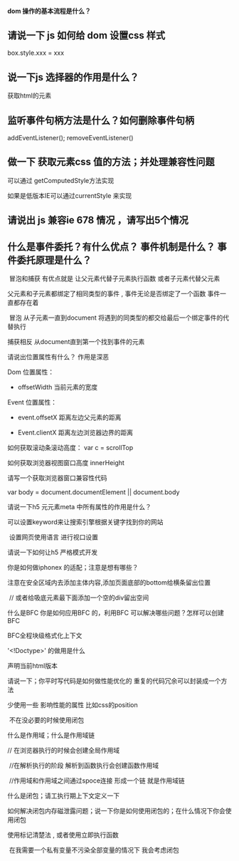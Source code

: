 #### dom 操作的基本流程是什么？



## 请说一下 js 如何给 dom 设置css 样式

box.style.xxx = xxx

## 说一下js 选择器的作用是什么？
获取html的元素


## 监听事件句柄方法是什么？如何删除事件句柄

addEventListener();
removeEventListener()



## 做一下 获取元素css 值的方法；并处理兼容性问题
 
可以通过 getComputedStyle方法实现

​如果是低版本IE可以通过currentStyle 来实现



## 请说出 js 兼容ie 678 情况 ，请写出5个情况



## 什么是事件委托？有什么优点？ 事件机制是什么？ 事件委托原理是什么？

​	冒泡和捕获   有优点就是 让父元素代替子元素执行函数 或者子元素代替父元素

父元素和子元素都绑定了相同类型的事件  ,  事件无论是否绑定了一个函数 事件一直都存在着

​	冒泡 从子元素一直到document  将遇到的同类型的都交给最后一个绑定事件的代替执行

捕获相反	从document直到第一个找到事件的元素 

请说出位置属性有什么？ 作用是深恶

Dom 位置属性：

- offsetWidth   当前元素的宽度

Event 位置属性：

- event.offsetX   距离左边父元素的距离

- Event.clientX   距离左边浏览器边界的距离



  

如何获取滚动条滚动高度： var c = scrollTop

如何获取浏览器视图窗口高度
innerHeight


请写一个获取浏览器窗口兼容性代码

var body = document.documentElement || document.body



请说一下h5 元元素meta 中所有属性的作用是什么？

可以设置keyword来让搜索引擎根据关键字找到你的网站 

​	设置网页使用语言 进行视口设置

请说一下如何让h5 严格模式开发



你是如何做iphonex 的适配；注意是想有哪些？

注意在安全区域内去添加主体内容,添加页面底部的bottom给横条留出位置 

​	// 或者给吸底元素最下面添加一个空的div留出空间

什么是BFC 你是如何应用BFC 的，利用BFC 可以解决哪些问题？怎样可以创建BFC

BFC全程块级格式化上下文 



'<!Doctype>' 的做用是什么   

声明当前html版本 





请说一下；你平时写代码是如何做性能优化的
重复的代码冗余可以封装成一个方法 

少使用一些 影响性能的属性 比如css的position 

​		不在没必要的时候使用闭包






什么是作用域；什么是作用域链

// 在浏览器执行的时候会创建全局作用域 

​	//在解析执行的阶段 解析到函数执行会创建函数作用域 

​	//作用域和作用域之间通过spoce连接 形成一个链 就是作用域链 



什么是闭包；请工执行期上下文定义一下



如何解决闭包内存磁泄露问题；说一下你是如何使用闭包的；在什么情况下你会使用闭包

使用标记清楚法 , 或者使用立即执行函数 

​	在我需要一个私有变量不污染全部变量的情况下 我会考虑闭包 